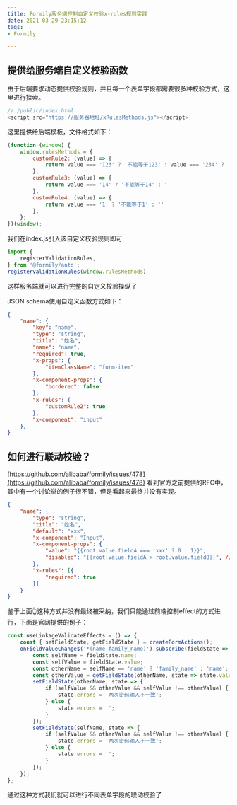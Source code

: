 ```yaml
---
title: Formily服务端控制自定义校验x-rules规则实践
date: 2021-03-29 23:15:12
tags:
- Formily

---
```

## 提供给服务端自定义校验函数
由于后端要求动态提供校验规则，并且每一个表单字段都需要很多种校验方式，这里进行探索。


```javascript
// /public/index.html
<script src="https://服务器地址/xRulesMethods.js"></script>
```


这里提供给后端模板，文件格式如下：


```javascript
(function (window) {
    window.rulesMethods = {
        customRule2: (value) => {
            return value === '123' ? '不能等于123' : value === '234' ? '不能等于234' : ''
        },
        customRule3: (value) => {
            return value === '14' ? '不能等于14' : ''
        },
        customRule4: (value) => {
            return value === '1' ? '不能等于1' : ''
        },
    };
})(window);
```


我们在index.js引入该自定义校验规则即可


```javascript
import {
    registerValidationRules,
} from '@formily/antd'; 
registerValidationRules(window.rulesMethods)
```


这样服务端就可以进行完整的自定义校验操纵了


JSON schema使用自定义函数方式如下：


```json
{
    "name": {
        "key": "name",
        "type": "string",
        "title": "姓名",
        "name": "name",
        "required": true,
        "x-props": {
            "itemClassName": "form-item"
        },
        "x-component-props": {
            "bordered": false
        },
        "x-rules": {
            "customRule2": true
        },
        "x-component": "input"
    },
}
```


## 如何进行联动校验？


[https://github.com/alibaba/formily/issues/478](https://github.com/alibaba/formily/issues/478)
看到官方之前提供的RFC中，其中有一个讨论举的例子很不错，但是看起来最终并没有实现。


```json
{
    "name": {
        "type": "string",
        "title": "姓名",
        "default": "xxx",
        "x-component": "Input",
        "x-component-props": {
            "value": "{{root.value.fieldA === 'xxx' ? 0 : 1}}",
            "disabled": "{{root.value.fieldA > root.value.fieldB}}", //支持嵌套字段值获取，支持JS原生方法、逻辑表达式
        },
        "x-rules": [{
            "required": true
        }]
    }
}
```


鉴于上面👆这种方式并没有最终被采纳，我们只能通过前端控制effect的方式进行，下面是官网提供的例子：


```javascript
const useLinkageValidateEffects = () => {
    const { setFieldState, getFieldState } = createFormActions();
    onFieldValueChange$('*(name,family_name)').subscribe(fieldState => {
        const selfName = fieldState.name;
        const selfValue = fieldState.value;
        const otherName = selfName == 'name' ? 'family_name' : 'name';
        const otherValue = getFieldState(otherName, state => state.value);
        setFieldState(otherName, state => {
            if (selfValue && otherValue && selfValue !== otherValue) {
                state.errors = '两次密码输入不一致';
            } else {
                state.errors = '';
            }
        });
        setFieldState(selfName, state => {
            if (selfValue && otherValue && selfValue !== otherValue) {
                state.errors = '两次密码输入不一致';
            } else {
                state.errors = '';
            }
        });
    });
};
```


通过这种方式我们就可以进行不同表单字段的联动校验了
